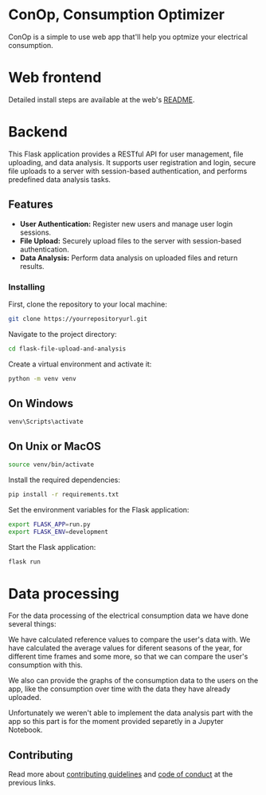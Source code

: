 # ConOp, Consumption Optimizer

ConOp is a simple to use web app that'll help you optmize your electrical consumption.

# Web frontend

Detailed install steps are available at the web's [README](./web/README.md).

# Backend

This Flask application provides a RESTful API for user management, file uploading, and data analysis. It supports user registration and login, secure file uploads to a server with session-based authentication, and performs predefined data analysis tasks.

## Features

- **User Authentication:** Register new users and manage user login sessions.
- **File Upload:** Securely upload files to the server with session-based authentication.
- **Data Analysis:** Perform data analysis on uploaded files and return results.

### Installing

First, clone the repository to your local machine:

```bash
git clone https://yourrepositoryurl.git
```

Navigate to the project directory:

```bash
cd flask-file-upload-and-analysis
```

Create a virtual environment and activate it:

```bash
python -m venv venv
```

## On Windows

```
venv\Scripts\activate
```

## On Unix or MacOS

```bash
source venv/bin/activate
```

Install the required dependencies:

```bash
pip install -r requirements.txt
```

Set the environment variables for the Flask application:

```bash
export FLASK_APP=run.py
export FLASK_ENV=development
```

Start the Flask application:

```bash
flask run
```

# Data processing

For the data processing of the electrical consumption data we have done several things:

We have calculated reference values to compare the user's data with. We have calculated the average values for diferent seasons of the year, for different time frames and some more, so that we can compare the user's consumption with this.

We also can provide the graphs of the consumption data to the users on the app, like the consumption over time with the data they have already uploaded.

Unfortunately we weren't able to implement the data analysis part with the app so this part is for the moment provided separetly in a Jupyter Notebook.

## Contributing

Read more about [contributing guidelines](.github/CONTRIBUTING.md) and [code of conduct](.github/CODE_OF_CONDUCT.md) at the previous links.

